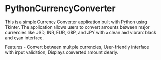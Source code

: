 # PythonCurrencyConverter
This is a simple Currency Converter application built with Python using Tkinter. The application allows users to convert amounts between major currencies like USD, INR, EUR, GBP, and JPY with a clean and vibrant black and cyan interface.

Features - 
Convert between multiple currencies,
User-friendly interface with input validation,
Displays converted amount clearly.
